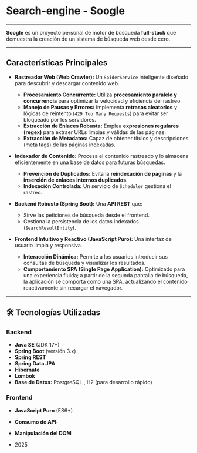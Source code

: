 
# Search-engine  - Soogle
---

**Soogle** es un proyecto personal de motor de búsqueda **full-stack** que demuestra la creación de un sistema de búsqueda web desde cero.

---

## Características Principales

* **Rastreador Web (Web Crawler):** Un `SpiderService` inteligente diseñado para descubrir y descargar contenido web.
    * **Procesamiento Concurrente:** Utiliza **procesamiento paralelo y concurrencia** para optimizar la velocidad y eficiencia del rastreo.
    * **Manejo de Pausas y Errores:** Implementa **retrasos aleatorios** y lógicas de reintento (`429 Too Many Requests`) para evitar ser bloqueado por los servidores.
    * **Extracción de Enlaces Robusta:** Emplea **expresiones regulares (regex)** para extraer URLs limpias y válidas de las páginas.
    * **Extracción de Metadatos:** Capaz de obtener títulos y descripciones (meta tags) de las páginas indexadas.

* **Indexador de Contenido:** Procesa el contenido rastreado y lo almacena eficientemente en una base de datos para futuras búsquedas.
    * **Prevención de Duplicados:** Evita la **reindexación de páginas** y la **inserción de enlaces internos duplicados**.
    * **Indexación Controlada:** Un servicio de `Scheduler` gestiona el rastreo.

* **Backend Robusto (Spring Boot):** Una **API REST** que:
    * Sirve las peticiones de búsqueda desde el frontend.
    * Gestiona la persistencia de los datos indexados (`SearchResultEntity`).

* **Frontend Intuitivo y Reactivo (JavaScript Puro):** Una interfaz de usuario limpia y responsiva.
    * **Interacción Dinámica:** Permite a los usuarios introducir sus consultas de búsqueda y visualizar los resultados.
    * **Comportamiento SPA (Single Page Application):** Optimizado para una experiencia fluida; a partir de la segunda pantalla de búsqueda, la aplicación se comporta como una SPA, actualizando el contenido reactivamente sin recargar el navegador.

---

## 🛠️ Tecnologías Utilizadas

### Backend

* **Java SE** (JDK 17+)
* **Spring Boot** (versión 3.x)
* **Spring REST**
* **Spring Data JPA**
* **Hibernate**
* **Lombok**
* **Base de Datos:** PostgreSQL , H2 (para desarrollo rápido)

### Frontend

* **JavaScript Puro** (ES6+)
* **Consumo de API:** 
* **Manipulación del DOM**

* 2025
